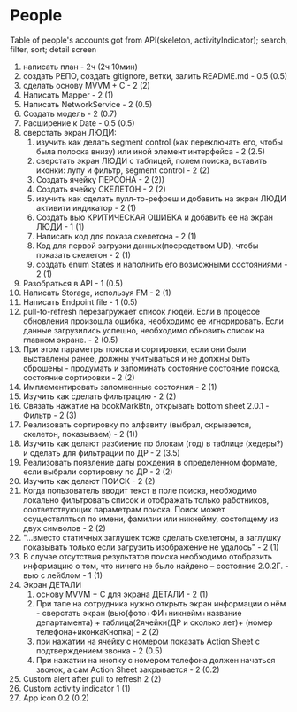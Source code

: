 # People
Table of people's accounts got from API(skeleton, activityIndicator); search, filter, sort; detail screen

1. написать план - 2ч (2ч 10мин)
2. создать РЕПО, создать gitignore, ветки, залить README.md - 0.5 (0.5)
3. сделать основу MVVM + C - 2 (2)
4. Написать Mapper - 2 (1)
5. Написать NetworkService - 2 (0.5)
6. Создать модель - 2 (0.7)
7. Расширение к Date - 0.5 (0.5)
8. сверстать экран ЛЮДИ: 
    1. изучить как делать segment control (как переключать его, чтобы была полоска внизу) или иной элемент интерфейса - 2 (2.5)
    2. сверстать экран ЛЮДИ с таблицей, полем поиска, вставить иконки: лупу и фильтр, segment control - 2 (2)
    3. Создать ячейку ПЕРСОНА - 2 (2))
    4. Создать ячейку СКЕЛЕТОН - 2 (2)
    5. изучить как сделать пулл-то-рефреш и добавить на экран ЛЮДИ активити индикатор - 2 (1)
    6. Создать вью КРИТИЧЕСКАЯ ОШИБКА и добавить ее на экран ЛЮДИ - 1 (1)
    7. Написать код для показа скелетона - 2 (1)
    8. Код для первой загрузки данных(посредством UD), чтобы показать скелетон - 2 (1)
    9. создать enum States и наполнить его возможными состояниями  - 2 (1)
9. Разобраться в API - 1 (0.5)
10. Написать Storage,  используя FM - 2 (1)
11. Написать Endpoint file - 1 (0.5)
12. pull-to-refresh перезагружает список людей. Если в процессе обновления произошла ошибка, необходимо ее игнорировать. Если данные загрузились успешно, необходимо обновить список на главном экране. - 2 (0.5)
13. При этом параметры поиска и сортировки, если они были выставлены ранее, должны учитываться и не должны быть сброшены - продумать и запоминать состояние состояние поиска, состояние сортировки - 2 (2)
14. Имплементировать запомненные состояния - 2 (1)
15. Изучить как сделать фильтрацию - 2 (2)
16. Связать нажатие на bookMarkBtn, открывать bottom sheet 2.0.1 - Фильтр - 2 (3)
17. Реализовать сортировку по алфавиту (выбрал, скрывается, скелетон, показываем) - 2 (1))
18. Изучить как делают разбиение по блокам (год) в таблице (хедеры?) и сделать для фильтрации по ДР - 2 (3.5)
19. Реализовать появление даты рождения в определенном формате, если выбрали сортировку по ДР - 2 (2)
20. Изучить как делают ПОИСК - 2 (2)
21. Когда пользователь вводит текст в поле поиска, необходимо локально фильтровать список и отображать только работников, соответствующих параметрам поиска. Поиск может осуществляться по имени, фамилии или никнейму, состоящему из двух символов - 2 (2)
22. "...вместо статичных заглушек тоже сделать скелетоны, а заглушку показывать только если загрузить изображение не удалось" - 2 (1)
23. В случае отсутствия результатов поиска необходимо отобразить информацию о том, что ничего не было найдено – состояние 2.0.2Г. - вью с лейблом  - 1 (1)
24. Экран ДЕТАЛИ
    1. основу MVVM + C для экрана ДЕТАЛИ - 2 (1)
    2. При тапе на сотрудника нужно открыть экран информации о нём - сверстать экран  (вью(фото+ФИ+никнейм+название департамента) + таблица(2ячейки(ДР и сколько лет)+ (номер телефона+иконкаКнопка) - 2 (2)
    3. при нажатии на ячейку с номером показать Action Sheet с подтверждением звонка - 2 (0.5)
    4. При нажатии на кнопку с номером телефона должен начаться звонок, а сам Action Sheet закрывается - 2 (0.2)
25. Custom alert after pull to refresh 2 (2)
26. Custom activity indicator 1 (1)
27. App icon 0.2 (0.2)
